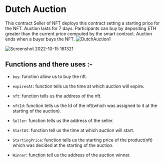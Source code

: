 # Dutch Auction

This contract Seller of NFT deploys this contract setting a starting price for the NFT. Auction lasts for 7 days. Participants can buy by depositing ETH greater than the current price computed by the smart contract. Auction ends when a buyer buys the NFT.
![DutchAuction1](https://user-images.githubusercontent.com/95535448/195981651-2f9dc75f-39a8-4444-ad47-e95130c612c6.png)

![Screenshot 2022-10-15 161321](https://user-images.githubusercontent.com/95535448/195982296-66c10571-8ffa-4039-bf61-f030515cc594.png)


## Functions and there uses :-

- <code>buy</code>: function allow us to buy the nft.

- <code>expiresAt</code>: function tells us the time at which auction will expire.

- <code>nft</code>: function tells us the address of the nft.

- <code>nftId</code>: function tells us the Id of the nft(which was assigned to it at the starting of the auction).

- <code>Seller</code>: function tells us the address of the seller.

- <code>StartAt</code>: function tell us the time at which auction will start.

- <code>StartingPrice</code>: function tells us the starting price of the product(nft) which was decided at the starting of the auction.

- <code>Winner</code>: function tell us the address of the auction winner.

